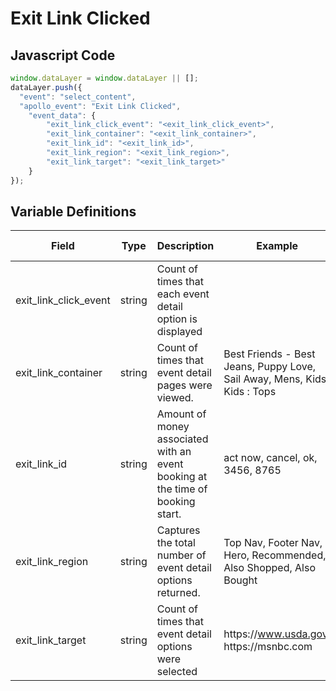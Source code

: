 # Exit Link Clicked

### 

## Javascript Code
```js
window.dataLayer = window.dataLayer || [];
dataLayer.push({
  "event": "select_content",
  "apollo_event": "Exit Link Clicked",
    "event_data": {
        "exit_link_click_event": "<exit_link_click_event>",
        "exit_link_container": "<exit_link_container>",
        "exit_link_id": "<exit_link_id>",
        "exit_link_region": "<exit_link_region>",
        "exit_link_target": "<exit_link_target>"
    }
});
```

## Variable Definitions

|Field|Type|Description|Example|Pattern|Min Length|Max Length|Minimum|Maximum|Multiple Of|
| --- | --- | --- | --- | --- | --- | --- | --- | --- | --- |
|exit_link_click_event|string|Count of times that each event detail option is displayed||||||||
|exit_link_container|string|Count of times that event detail pages were viewed.|Best Friends - Best Jeans, Puppy Love, Sail Away, Mens, Kids, Kids : Tops|||||||
|exit_link_id|string|Amount of money associated with an event booking at the time of booking start.|act now, cancel, ok, 3456, 8765|||||||
|exit_link_region|string|Captures the total number of event detail options returned.|Top Nav, Footer Nav, Hero, Recommended, Also Shopped, Also Bought|||||||
|exit_link_target|string|Count of times that event detail options were selected|https:\/\/www.usda.gov. https:\/\/msnbc.com|||||||




